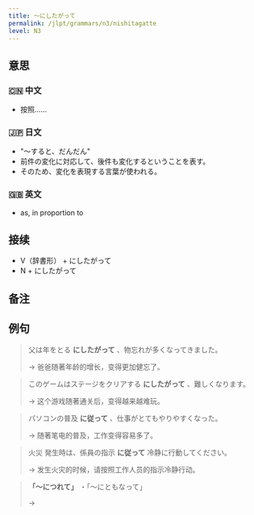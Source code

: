 ```yaml
---
title: 〜にしたがって
permalink: /jlpt/grammars/n3/nishitagatte
level: N3
---
```


## 意思

### 🇨🇳 中文

- 按照……

### 🇯🇵 日文

- "〜すると、だんだん"
- 前件の変化に対応して、後件も変化するということを表す。
- そのため、変化を表現する言葉が使われる。

### 🇬🇧 英文

- as, in proportion to

## 接续

- V（辞書形） + にしたがって
- N + にしたがって

## 备注


## 例句

> 父は年をとる **にしたがって** 、物忘れが多くなってきました。
>
> → 爸爸随著年龄的增长，变得更加健忘了。

> このゲームはステージをクリアする **にしたがって** 、難しくなります。
>
> → 这个游戏随著通关后，变得越来越难玩。

> パソコンの普及 **に従って** 、仕事がとてもやりやすくなった。
>
> → 随著笔电的普及，工作变得容易多了。

> 火災 発生時は、係員の指示 **に従って** 冷静に行動してください。
>
> → 发生火灾的时候，请按照工作人员的指示冷静行动。

> **「～につれて」** ・「〜にともなって」
>
> → 

